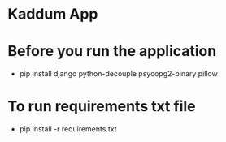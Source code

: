 # Kaddum App
# Before you run the application
* pip install django python-decouple psycopg2-binary pillow
# To run requirements txt file
* pip install -r requirements.txt
